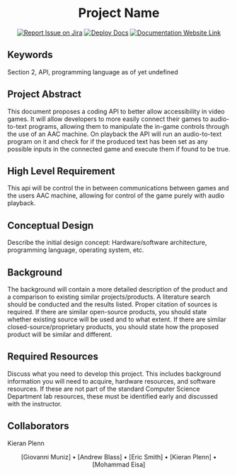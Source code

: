 <div align="center">

# Project Name
[![Report Issue on Jira](https://img.shields.io/badge/Report%20Issues-Jira-0052CC?style=flat&logo=jira-software)](https://temple-cis-projects-in-cs.atlassian.net/jira/software/c/projects/DT/issues)
[![Deploy Docs](https://github.com/ApplebaumIan/tu-cis-4398-docs-template/actions/workflows/deploy.yml/badge.svg)](https://github.com/ApplebaumIan/tu-cis-4398-docs-template/actions/workflows/deploy.yml)
[![Documentation Website Link](https://img.shields.io/badge/-Documentation%20Website-brightgreen)](https://applebaumian.github.io/tu-cis-4398-docs-template/)


</div>


## Keywords

Section 2, API, programming language as of yet undefined

## Project Abstract

This document proposes a coding API to better allow accessibility in video games. It will allow developers to more easily connect their games to audio-to-text programs, allowing them to manipulate the in-game controls through the use of an AAC machine. On playback the API will run an audio-to-text program on it and check for if the produced text has been set as any possible inputs in the connected game and execute them if found to be true.

## High Level Requirement

This api will be control the in between communications between games and the users AAC machine, allowing for control of the game purely with audio playback.

## Conceptual Design

Describe the initial design concept: Hardware/software architecture, programming language, operating system, etc.

## Background

The background will contain a more detailed description of the product and a comparison to existing similar projects/products. A literature search should be conducted and the results listed. Proper citation of sources is required. If there are similar open-source products, you should state whether existing source will be used and to what extent. If there are similar closed-source/proprietary products, you should state how the proposed product will be similar and different.

## Required Resources

Discuss what you need to develop this project. This includes background information you will need to acquire, hardware resources, and software resources. If these are not part of the standard Computer Science Department lab resources, these must be identified early and discussed with the instructor.

## Collaborators

Kieran Plenn

<div align="center">

[//]: # (Replace with your collaborators)
[Giovanni Muniz] • [Andrew Blass] • [Eric Smith] • [Kieran Plenn] • [Mohammad Eisa]

</div>
